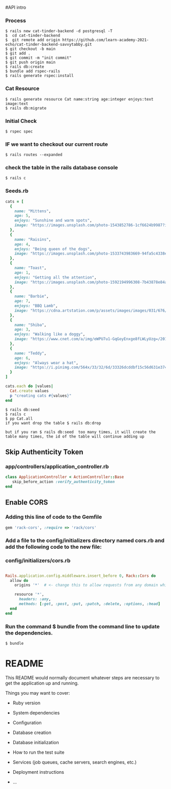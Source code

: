 #API intro

### Process
```
$ rails new cat-tinder-backend -d postgresql -T
$  cd cat-tinder-backend
$  git remote add origin https://github.com/learn-academy-2021-echo/cat-tinder-backend-savvytabby.git
$ git checkout -b main
$ git add .
$ git commit -m "init commit"
$ git push origin main
$ rails db:create
$ bundle add rspec-rails
$ rails generate rspec:install

```

### Cat Resource
```
$ rails generate resource Cat name:string age:integer enjoys:text image:text
$ rails db:migrate
```
### Initial Check
```
$ rspec spec
```

### IF we want to checkout our current route
```
$ rails routes --expanded
```
### check the table in the rails database console
```
$ rails c
```
### Seeds.rb

```Ruby
cats = [
  {
    name: "Mittens",
    age: 5,
    enjoys: "Sunshine and warm spots",
    image: "https://images.unsplash.com/photo-1543852786-1cf6624b9987?ixlib=rb-1.2.1&ixid=MnwxMjA3fDB8MHxwaG90by1wYWdlfHx8fGVufDB8fHx8&auto=format&fit=crop&w=687&q=80"
  },
  {
    name: "Raisins",
    age: 4,
    enjoys: "Being queen of the dogs",
    image: "https://images.unsplash.com/photo-1533743983669-94fa5c4338ec?ixlib=rb-1.2.1&ixid=MnwxMjA3fDB8MHxwaG90by1wYWdlfHx8fGVufDB8fHx8&auto=format&fit=crop&w=1092&q=80"
  },
  {
    name: "Toast",
    age: 1,
    enjoys: "Getting all the attention",
    image: "https://images.unsplash.com/photo-1592194996308-7b43878e84a6?ixlib=rb-1.2.1&ixid=MnwxMjA3fDB8MHxwaG90by1wYWdlfHx8fGVufDB8fHx8&auto=format&fit=crop&w=687&q=80"
  },
  {
    name: "Barbie",
    age: 7,
    enjoys: "BBQ Lamb",
    image: "https://cdna.artstation.com/p/assets/images/images/031/676/102/large/ana-silence-43565431-2067439716641364-1574266016911851520-n.jpg?1604298130"
  },
  {
    name: "Shiba",
    age: 3,
    enjoys: "Walking like a doggy",
    image: "https://www.cnet.com/a/img/eWPU7u1-GqGoyEnxge8fLWLyUzg=/2016/11/10/6f83754e-d0b9-4d92-91eb-10773bc2edd0/atchoum2.jpg"
  },
  {
    name: "Teddy",
    age: 6,
    enjoys: "Always wear a hat",
    image: "https://i.pinimg.com/564x/33/32/6d/33326dcddbf15c56d631e374b62338dc.jpg"
  }
]

cats.each do |values|
  Cat.create values
  p "creating cats #{values}"
end

```
```
$ rails db:seed
$ rails c
$ pp Cat.all
if you want drop the table $ rails db:drop

but if you ran $ rails db:seed  too many times, it will create the table many times, the id of the table will continue adding up
```
## Skip Authenticity Token
### app/controllers/application_controller.rb
```Ruby
class ApplicationController < ActionController::Base
   skip_before_action :verify_authenticity_token
end
```
## Enable CORS
### Adding this line of code to the Gemfile
```Ruby
gem 'rack-cors', :require => 'rack/cors'
```

### Add a file to the config/initializers directory named cors.rb and add the following code to the new file:
### config/initializers/cors.rb
```Ruby

Rails.application.config.middleware.insert_before 0, Rack::Cors do
  allow do
    origins '*'  # <- change this to allow requests from any domain while in development.

    resource '*',
      headers: :any,
      methods: [:get, :post, :put, :patch, :delete, :options, :head]
  end
end
```
### Run the command $ bundle from the command line to update the dependencies.
```
$ bundle
```


















# README

This README would normally document whatever steps are necessary to get the
application up and running.

Things you may want to cover:

* Ruby version

* System dependencies

* Configuration

* Database creation

* Database initialization

* How to run the test suite

* Services (job queues, cache servers, search engines, etc.)

* Deployment instructions

* ...
